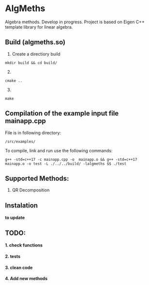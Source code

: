 # AlgMeths
Algebra methods. Develop in progress. Project is based on Eigen C++ template library for linear algebra. 
## Build (algmeths.so)   
1. Create a directiory build
~~~
mkdir build && cd build/
~~~  
2.  
~~~
cmake ..
~~~ 
3.  
~~~
make
~~~
## Compilation of the example input file mainapp.cpp  
File is in following directory:
~~~
/src/examples/
~~~  
To compile, link and run use the following commands:  
~~~
g++ -std=c++17 -c mainapp.cpp -o  mainapp.o && g++ -std=c++17 mainapp.o -o test -L ./../../build/ -lalgmeths $$ ./test
~~~
## Supported Methods:  
1. QR Decomposition  

## Instalation
#### to update
## TODO:
#### 1. check functions  
#### 2. tests  
#### 3. clean code  
####  4. Add new methods 
